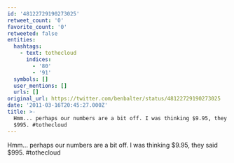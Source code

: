 ```yaml
---
id: '48122729190273025'
retweet_count: '0'
favorite_count: '0'
retweeted: false
entities:
  hashtags:
    - text: tothecloud
      indices:
        - '80'
        - '91'
  symbols: []
  user_mentions: []
  urls: []
original_url: https://twitter.com/benbalter/status/48122729190273025
date: '2011-03-16T20:45:27.000Z'
title: >-
  Hmm... perhaps our numbers are a bit off. I was thinking $9.95, they said
  $995. #tothecloud
---
```


Hmm... perhaps our numbers are a bit off. I was thinking $9.95, they said $995. #tothecloud
